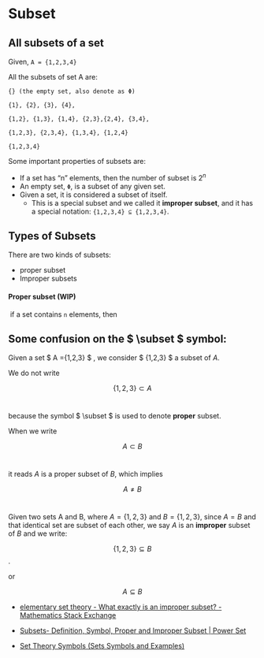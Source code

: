 # Subset



## All subsets of a set

Given, `A = {1,2,3,4}`

All the subsets of set A are:

``` 
{} (the empty set, also denote as Φ)

{1}, {2}, {3}, {4},

{1,2}, {1,3}, {1,4}, {2,3},{2,4}, {3,4},

{1,2,3}, {2,3,4}, {1,3,4}, {1,2,4}

{1,2,3,4}
```



Some important properties of subsets are: 

- If a set has “n” elements, then the number of subset is $2^n$
- An empty set, `Φ`, is a subset of any given set.
- Given a set, it is considered a subset of itself.
  - This is a special subset and we called it **improper subset**, and it has a special notation: `{1,2,3,4} ⊆ {1,2,3,4}`.



## Types of Subsets

There are two kinds of subsets: 

- proper subset
- Improper subsets

#### Proper subset (WIP)

​	if a set contains `n` elements, then 



## Some confusion on the $ \subset $ symbol:

Given a set  $ A =\{1,2,3\} $​ ,  we consider $ \{1,2,3\} $​ a subset of $A$​.  

We do not write

$$ \{1,2,3\} \subset A $$​ 

because the symbol $ \subset $​ is used to denote **proper** subset.  

When we write 

$$ A \subset B $$​

it reads $A$​ is a proper subset of $B$​,  which implies 

$$A \neq B$$​  

Given two sets A and B, where $A =\{1,2,3\}$  and  $B =\{1,2,3\}$,  since $A = B$  and that identical set are subset of each other,  we say $A$ is an **improper** subset of $B$  and we write:

$$\{1,2,3\} \subseteq B $$​.

or 

$$A \subseteq B $$ 





- [elementary set theory - What exactly is an improper subset? - Mathematics Stack Exchange](https://math.stackexchange.com/questions/2370884/what-exactly-is-an-improper-subset) 

- [Subsets- Definition, Symbol, Proper and Improper Subset | Power Set](https://byjus.com/maths/subsets/)
-  [Set Theory Symbols (Sets Symbols and Examples)](https://byjus.com/maths/set-theory-symbols/) 
